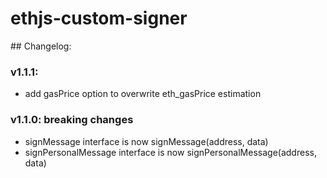 # ethjs-custom-signer

## Changelog:

### v1.1.1:

- add gasPrice option to overwrite eth_gasPrice estimation

### v1.1.0: breaking changes

- signMessage interface is now signMessage(address, data)
- signPersonalMessage interface is now signPersonalMessage(address, data)
